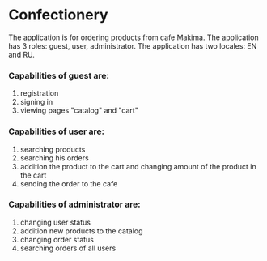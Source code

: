 # Confectionery

The application is for ordering products from cafe Makima.
The application has 3 roles: guest, user, administrator.
The application has two locales: EN and RU.

### Capabilities of **guest** are:

1. registration<br>
2. signing in<br>
3. viewing pages "catalog" and "cart"<br>

### Capabilities of **user** are:

1. searching products<br>
2. searching his orders<br>
3. addition the product to the cart and changing amount of the product in the cart<br>
4. sending the order to the cafe<br>

### Capabilities of **administrator** are:

1. changing user status<br>
2. addition new products to the catalog<br>
3. changing order status<br>
4. searching orders of all users<br>
